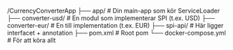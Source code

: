 /CurrencyConverterApp
├── app/                 # Din main-app som kör ServiceLoader
├── converter-usd/       # En modul som implementerar SPI (t.ex. USD)
├── converter-eur/       # En till implementation (t.ex. EUR)
├── spi-api/             # Här ligger interfacet + annotation
├── pom.xml              # Root pom
└── docker-compose.yml   # För att köra allt
